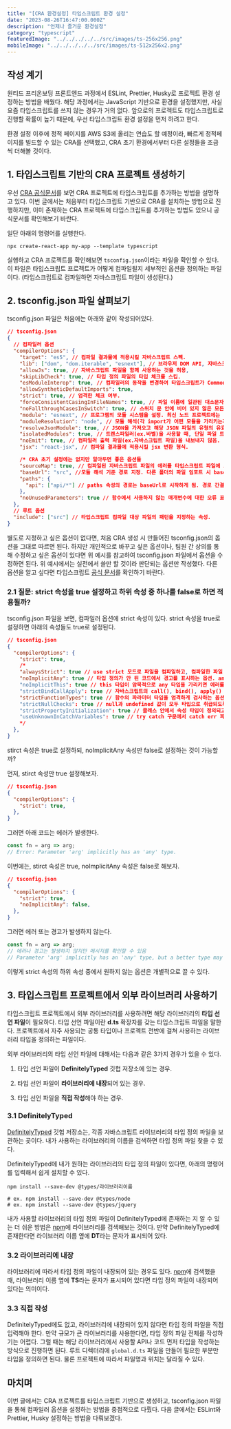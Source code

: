 ```yaml
---
title: "[CRA 환경설정] 타입스크립트 환경 설정"
date: "2023-08-26T16:47:00.000Z"
description: "언제나 즐거운 환경설정"
category: "typescript"
featuredImage: "../../../../../src/images/ts-256x256.png"
mobileImage: "../../../../../src/images/ts-512x256x2.png"
---
```


## 작성 계기

원티드 프리온보딩 프론트엔드 과정에서 ESLint, Prettier, Husky로 프로젝트 환경 설정하는 방법을 배웠다. 해당 과정에서는 JavaScript 기반으로 환경을 설정했지만, 사실 요즘 타입스크립트를 쓰지 않는 경우가 거의 없다. 앞으로의 프로젝트도 타입스크립트로 진행할 확률이 높기 때문에, 우선 타입스크립트 환경 설정을 먼저 하려고 한다.

환경 설정 이후에 정적 페이지를 AWS S3에 올리는 연습도 할 예정이라, 빠르게 정적페이지를 빌드할 수 있는 CRA를 선택했고, CRA 초기 환경에서부터 다른 설정들을 조금씩 더해볼 것이다.

## 1. 타입스크립트 기반의 CRA 프로젝트 생성하기
우선 [CRA 공식문서](https://create-react-app.dev/docs/adding-typescript)를 보면 CRA 프로젝트에 타입스크립트를 추가하는 방법을 설명하고 있다. 이번 글에서는 처음부터 타입스크립트 기반으로 CRA를 설치하는 방법으로 진행하지만, 이미 존재하는 CRA 프로젝트에 타입스크립트를 추가하는 방법도 있으니 공식문서를 확인해보기 바란다.

일단 아래의 명령어를 실행한다.

```
npx create-react-app my-app --template typescript
```
실행하고 CRA 프로젝트를 확인해보면 `tsconfig.json`이라는 파일을 확인할 수 있다. 이 파일은 타입스크립트 프로젝트가 어떻게 컴파일될지 세부적인 옵션을 정의하는 파일이다. (타입스크립트로 컴파일하면 자바스크립트 파일이 생성된다.)

## 2. tsconfig.json 파일 살펴보기

tsconfig.json 파일은 처음에는 아래와 같이 작성되어있다.
```json
// tsconfig.json
{
  // 컴파일러 옵션
  "compilerOptions": {
    "target": "es5", // 컴파일 결과물에 적용시킬 자바스크립트 스펙.
    "lib": ["dom", "dom.iterable", "esnext"], // 브라우저 DOM API, 자바스크립트 내장 API의 타입 선언 파일.
    "allowJs": true, // 자바스크립트 파일을 함께 사용하는 것을 허용,
    "skipLibCheck": true, // 타입 정의 파일의 타입 체크를 스킵.
    "esModuleInterop": true, // 컴파일러의 동작을 변경하여 타입스크립트가 CommonJS/AMD/UMD를 ES6 모듈과 유사하게 취급해서 발생하는 문제를 해결.
    "allowSyntheticDefaultImports": true,
    "strict": true, // 엄격한 체크 여부.
    "forceConsistentCasingInFileNames": true, // 파일 이름에 일관된 대소문자 사용 강제.
    "noFallthroughCasesInSwitch": true, // 스위치 문 안에 비어 있지 않은 모든 케이스에 break, return 또는 throw가 포함되어 있는지 확인
    "module": "esnext", // 프로그램의 모듈 시스템을 설정. 최신 노드 프로젝트에는 "nodeNext"도 고려 가능.
    "moduleResolution": "node", // 모듈 해석(각 import가 어떤 모듈을 가리키는지 해석하는 과정) 전략 설정.
    "resolveJsonModule": true, // JSON을 가져오고 해당 JSON 파일의 유형의 유효성 검사 가능
    "isolatedModules": true, // 트랜스파일러(ex.바벨)을 사용할 때, 단일 파일 트랜스파일 프로세스에서 올바르게 해석할 수 없는 특정 코드를 작성하는 경우 TypeScript에서 경고하도록 지시.
    "noEmit": true, // 컴파일러 출력 파일(ex.자바스크립트 파일)을 내보내지 않음.
    "jsx": "react-jsx", // 컴파일 결과물에 적용시킬 jsx 변환 형식.

    /* CRA 초기 설정에는 없지만 알아두면 좋은 옵션들
    "sourceMap": true, // 컴파일된 자바스크립트 파일의 에러를 타입스크립트 파일에 표시해줌. 디버깅에 도움.
    "baseUrl": "src", //모듈 해석 기준 경로 지정. 다른 폴더의 파일 임포트 시 baseUrl 기준으로 경로 설정. 경로 간결해짐.
    "paths": {
      "api": ["api/*"] // paths 속성의 경로는 baseUrl로 시작하게 됨. 경로 간결해짐.
    },
    "noUnusedParameters": true // 함수에서 사용하지 않는 매개변수에 대한 오류 표시. */
  },
  // 루트 옵션
  "include": ["src"] // 타입스크립트 컴파일 대상 파일의 패턴을 지정하는 속성.
}
```
별도로 지정하고 싶은 옵션이 없다면, 처음 CRA 생성 시 만들어진 tsconfig.json의 옵션을 그대로 따르면 된다. 하지만 개인적으로 바꾸고 싶은 옵션이나, 팀원 간 상의를 통해 수정하고 싶은 옵션이 있다면 위 예시를 참고하여 tsconfig.json 파일에서 옵션을 수정하면 된다. 위 예시에서는 실전에서 쓸만 할 것이라 판단되는 옵션만 작성했다. 다른 옵션을 알고 싶다면 타입스크립트 [공식 문서](https://www.typescriptlang.org/tsconfig)를 확인하기 바란다.



### 2.1 질문: strict 속성을 true 설정하고 하위 속성 중 하나를 false로 하면 적용될까?

tsconfig.json 파일을 보면, 컴파일러 옵션에 strict 속성이 있다. strict 속성을 true로 설정하면 아래의 속성들도 true로 설정된다.
```json
// tsconfig.json
{
  "compilerOptions": {
    "strict": true, 
    /*
    "alwaysStrict": true // use strict 모드로 파일을 컴파일하고, 컴파일한 파일 위에 'use strict' 코드를 추가.
    "noImplicitAny": true // 타입 정의가 안 된 코드에서 경고를 표시하는 옵션. any 타입으로라도 명시해야 함.
    "noImplicitThis": true // this 타입이 암묵적으로 any 타입을 가리키면 에러를 표시.
    "strictBindCallApply": true // 자바스크립트의 call(), bind(), apply() API를 사용할 때 인자 타입이 적절한지 검사하는 옵션.
    "strictFunctionTypes": true // 함수의 파라미터 타입을 엄격하게 검사하는 옵션.
    "strictNullChecks": true // null과 undefined 값이 모두 타입으로 취급되도록 타입 검사 수준을 높이는 옵션.
    "strictPropertyInitialization": true // 클래스 안에서 속성 타입이 정의되고 생성자에서 초기화까지 되어 있는지 검사하는 옵션.
    "useUnknownInCatchVariables": true // try catch 구문에서 catch err 파라미터 타입을 unknown으로 변환해주는 옵션.
    */
  },
}

```
stirct 속성은 true로 설정하되, noImplicitAny 속성만 false로 설정하는 것이 가능할까?

먼저, stirct 속성만 true 설정해보자.
```json
// tsconfig.json
{
  "compilerOptions": {
    "strict": true,
  },
}

```
그러면 아래 코드는 에러가 발생한다.

```ts
const fn = arg => arg;
// Error: Parameter 'arg' implicitly has an 'any' type.
```

이번에는, stirct 속성은 true, noImplicitAny 속성은 false로 해보자.

```json
// tsconfig.json
{
  "compilerOptions": {
    "strict": true, 
    "noImplicitAny": false,
  },
}
```
그러면 에러 또는 경고가 발생하지 않는다.
```ts
const fn = arg => arg;
// 에러나 경고는 발생하지 않지만 메시지를 확인할 수 있음
// Parameter 'arg' implicitly has an 'any' type, but a better type may be inferred from usage.
```
이렇게 strict 속성의 하위 속성 중에서 원하지 않는 옵션은 개별적으로 끌 수 있다. 

## 3. 타입스크립트 프로젝트에서 외부 라이브러리 사용하기

타입스크립트 프로젝트에서 외부 라이브러리를 사용하려면 해당 라이브러리의 **타입 선언 파일**이 필요하다. 타입 선언 파일이란 **d.ts** 확장자를 갖는 타입스크립트 파일을 말한다. 프로젝트에서 자주 사용되는 공통 타입이나 프로젝트 전반에 걸쳐 사용하는 라이브러리 타입을 정의하는 파일이다.

외부 라이브러리의 타입 선언 파일에 대해서는 다음과 같은 3가지 경우가 있을 수 있다.

1. 타입 선언 파일이 **DefinitelyTyped** 깃헙 저장소에 있는 경우.

2. 타입 선언 파일이 **라이브러리에 내장**되어 있는 경우.

3. 타입 선언 파일을 **직접 작성**해야 하는 경우.

### 3.1 DefinitelyTyped

[DefinitelyTyped](https://github.com/DefinitelyTyped/DefinitelyTyped) 깃헙 저장소는, 각종 자바스크립트 라이브러리의 타입 정의 파일을 보관하는 곳이다. 내가 사용하는 라이브러리의 이름을 검색하면 타입 정의 파일 찾을 수 있다.

DefinitelyTyped에 내가 원하는 라이브러리의 타입 정의 파일이 있다면, 아래의 명령어를 입력해서 쉽게 설치할 수 있다.

```
npm install --save-dev @types/라이브러리이름

# ex. npm install --save-dev @types/node
# ex. npm install --save-dev @types/jquery
```
내가 사용할 라이브러리의 타입 정의 파일이 DefinitelyTyped에 존재하는 지 알 수 있는 더 쉬운 방법은 [npm](https://www.npmjs.com/)에 라이브러리를 검색해보는 것이다. 만약 DefinitelyTyped에 존재한다면 라이브러리 이름 옆에 **DT**라는 문자가 표시되어 있다. 

### 3.2 라이브러리에 내장

라이브러리에 따라서 타입 정의 파일이 내장되어 있는 경우도 있다. [npm](https://www.npmjs.com/)에 검색했을 때, 라이브러리 이름 옆에 **TS**라는 문자가 표시되어 있다면 타입 정의 파일이 내장되어 있다는 의미이다.

### 3.3 직접 작성

DefinitelyTyped에도 없고, 라이브러리에 내장되어 있지 않다면 타입 정의 파일을 직접 입력해야 한다. 만약 규모가 큰 라이브러리를 사용한다면, 타입 정의 파일 전체를 작성하기는 어렵다. 그럴 때는 해당 라이브러리에서 사용할 API나 코드 먼저 타입을 작성하는 방식으로 진행하면 된다. 루트 디렉터리에 `global.d.ts` 파일을 만들어 필요한 부분만 타입을 정의하면 된다. 물론 프로젝트에 따라서 파일명과 위치는 달라질 수 있다.

## 마치며

이번 글에서는 CRA 프로젝트를 타입스크립트 기반으로 생성하고, tsconfig.json 파일을 통해 컴파일러 옵션을 설정하는 방법을 중점적으로 다뤘다. 다음 글에서는 ESLint와 Prettier, Husky 설정하는 방법을 다뤄보겠다.